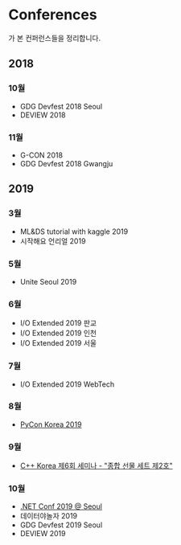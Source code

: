 # Conferences
가 본 컨퍼런스들을 정리합니다.

## 2018
### 10월
* GDG Devfest 2018 Seoul
* DEVIEW 2018
### 11월
* G-CON 2018
* GDG Devfest 2018 Gwangju
## 2019
### 3월
* ML&DS tutorial with kaggle 2019
* 시작해요 언리얼 2019
### 5월
* Unite Seoul 2019
### 6월
* I/O Extended 2019 판교
* I/O Extended 2019 인천
* I/O Extended 2019 서울
### 7월
* I/O Extended 2019 WebTech
### 8월
* [PyCon Korea 2019](https://github.com/surplus-developer/PyConKorea2019)
### 9월
* [C++ Korea 제6회 세미나 - "종합 선물 세트 제2호"](./Cpp-KR-Seminar-6/index.md)
### 10월
* [.NET Conf 2019 @ Seoul](./dotNet-Conf-2019-Seoul/index.md)
* 데이터야놀자 2019
* GDG Devfest 2019 Seoul
* DEVIEW 2019
